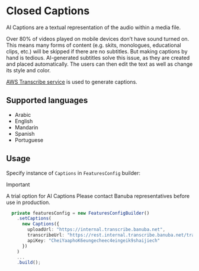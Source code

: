 # Closed Captions

AI Captions are a textual representation of the audio within a media file.

Over 80% of videos played on mobile devices don’t have sound turned on. This means many forms of content (e.g. skits, monologues, educational clips, etc.) will be skipped if there are no subtitles. But making captions by hand is tedious. AI-generated subtitles solve this issue, as they are created and placed automatically. The users can then edit the text as well as change its style and color.

[AWS Transcribe service](https://docs.aws.amazon.com/transcribe/) is used to generate captions.

## Supported languages

- Arabic
- English
- Mandarin
- Spanish
- Portuguese

## Usage

Specify instance of ```Captions``` in ```FeaturesConfig``` builder:

> [!IMPORTANT]
> A trial option for AI Captions
> Please contact Banuba representatives before use in production.

```typescript
  private featuresConfig = new FeaturesConfigBuilder()
    .setCaptions(
      new Captions({
        uploadUrl: "https://internal.transcribe.banuba.net",
        transcribeUrl: "https://rest.internal.transcribe.banuba.net/transcribe/v1/status",
        apiKey: "CheiYaaphoK6eungecheec4eingeik9shaijiech"
      })
    )
    ...
    .build();
```
